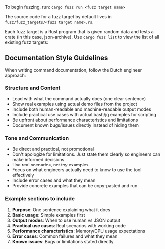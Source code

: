 To begin fuzzing, run: `cargo fuzz run <fuzz target name>`

The source code for a fuzz target by default lives in `fuzz/fuzz_targets/<fuzz target name>.rs`. 

Each fuzz target is a Rust program that is given random data and tests a crate (in this case, json-archive). Use `cargo fuzz list` to view the list of all existing fuzz targets:

## Documentation Style Guidelines

When writing command documentation, follow the Dutch engineer approach:

### Structure and Content
- Lead with what the command actually does (one clear sentence)
- Show real examples using actual demo files from the project
- Include both human-readable and machine-readable output modes
- Include practical use cases with actual bash/jq examples for scripting
- Be upfront about performance characteristics and limitations
- Document known bugs/issues directly instead of hiding them

### Tone and Communication
- Be direct and practical, not promotional
- Don't apologize for limitations. Just state them clearly so engineers can make informed decisions
- Use real scenarios, not toy examples
- Focus on what engineers actually need to know to use the tool effectively
- Include error cases and what they mean
- Provide concrete examples that can be copy-pasted and run

### Example sections to include
1. **Purpose**: One sentence explaining what it does
2. **Basic usage**: Simple examples first
3. **Output modes**: When to use human vs JSON output
4. **Practical use cases**: Real scenarios with working code
5. **Performance characteristics**: Memory/CPU usage expectations
6. **Error cases**: Common failures and what they mean
7. **Known issues**: Bugs or limitations stated directly
